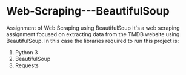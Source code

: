 # Web-Scraping---BeautifulSoup
Assignment of Web Scraping using BeautifulSoup
It's a web scraping assignment focused on extracting data from the TMDB website using BeautifulSoup.
In this case the libraries required to run this project is:
  1. Python 3
  2. BeautifulSoup
  3. Requests
